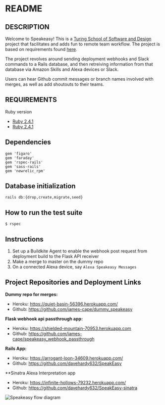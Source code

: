 # README

## DESCRIPTION
Welcome to Speakeasy! This is a [Turing School of Software and Design](https://turing.io/) project that facilitates and adds fun to remote team workflow. The project is based on requirements found [here](https://backend.turing.io/module3/projects/terrificus).

The project revolves around sending deployment webhooks and Slack commands to a Rails database, and then retreiving information from that database via Amazon Skills and Alexa devices or Slack.

Users can hear Github commit messages or branch names involved with merges, as well as add shoutouts to their teams.


## REQUIREMENTS
Ruby version
* [Ruby 2.4.1](https://www.ruby-lang.org/en/downloads/)
* [Ruby 2.4.1](https://rubygems.org/gems/rails/versions/5.2.3)
  
## Dependencies
```
gem 'figaro'
gem 'faraday'
gem 'rspec-rails'
gem 'sass-rails'
gem 'newrelic_rpm'
```
  
## Database initialization
```
rails db:{drop,create,migrate,seed}
```
  
## How to run the test suite
```$ rspec```
  
## Instructions
1. Set up a Buildkite Agent to enable the webhook post request from deployment build to the Flask API receiver
1. Make a merge to master on the dummy repo
1. On a connected Alexa device, say `Alexa Speakeasy Messages`


## Project Repositories and Deployment Links  
**Dummy repo for merges:**
* Heroku: https://quiet-basin-56396.herokuapp.com/
* Github: https://github.com/james-cape/dummy_speakeasy

**Flask webhook api passthrough app:**
* Heroku: https://shielded-mountain-70953.herokuapp.com
* Github: https://github.com/james-cape/speakeasy_webhook_passthrough

**Rails App:**
* Heroku: https://arrogant-loon-34609.herokuapp.com/
* Github: https://github.com/davehardy632/SpeakEasy

**Sinatra Alexa Interpretation app
* Heroku: https://infinite-hollows-79232.herokuapp.com/
* Github: https://github.com/davehardy632/SpeakEasy-sinatra

![Speakeasy flow diagram](https://arrogant-loon-34609.herokuapp.com/assets/welcome/flow.png)

